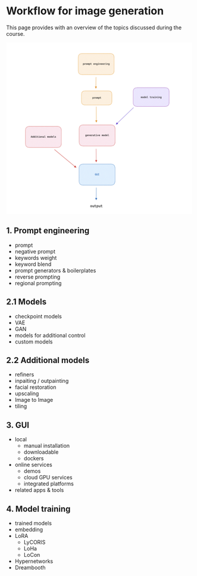 # Workflow for image generation

This page provides with an overview of the topics discussed during the course.

<img src="../assets/generative models workflow.png" width="500px">

## 1. Prompt engineering

- prompt
- negative prompt
- keywords weight
- keyword blend
- prompt generators & boilerplates
- reverse prompting
- regional prompting

## 2.1 Models

- checkpoint models
- VAE
- GAN
- models for additional control
- custom models

## 2.2 Additional models

- refiners
- inpaiting / outpainting
- facial restoration
- upscaling
- Image to Image
- tiling

## 3. GUI

- local
  - manual installation
  - downloadable
  - dockers
- online services
  - demos
  - cloud GPU services
  - integrated platforms
- related apps & tools

## 4. Model training

- trained models
- embedding
- LoRA
  - LyCORIS
  - LoHa
  - LoCon
- Hypernetworks
- Dreambooth
